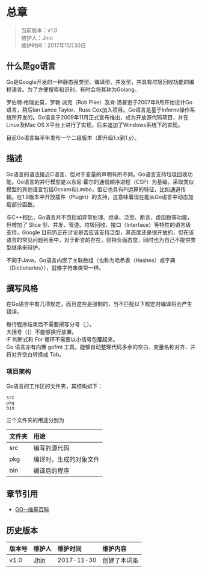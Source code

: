 # 总章
>当前版本：v1.0  
>维护人：Jhin  
>维护时间：2017年11月30日

## 什么是go语言
Go是Google开发的一种静态强类型、编译型、并发型，并具有垃圾回收功能的编程语言。为了方便搜索和识别，有时会将其称为Golang。

罗伯特·格瑞史莫，罗勃·派克（Rob Pike）及肯·汤普逊于2007年9月开始设计Go语言，稍后Ian Lance Taylor、Russ Cox加入项目。Go语言是基于Inferno操作系统所开发的。Go语言于2009年11月正式宣布推出，成为开放源代码项目，并在Linux及Mac OS X平台上进行了实现，后来追加了Windows系统下的实现。

目前Go语言每半年发布一个二级版本（即升级1.x到1.y）。
## 描述
Go语言的语法接近C语言，但对于变量的声明有所不同。Go语言支持垃圾回收功能。Go语言的并行模型是以东尼·霍尔的通信顺序进程（CSP）为基础，采取类似模型的其他语言包括Occam和Limbo，但它也具有Pi运算的特征，比如通道传输。在1.8版本中开放插件（Plugin）的支持，这意味着现在能从Go语言中动态加载部分函数。

与C++相比，Go语言并不包括如异常处理、继承、泛型、断言、虚函数等功能，但增加了 Slice 型、并发、管道、垃圾回收、接口（Interface）等特性的语言级支持。Google 目前仍正在讨论是否应该支持泛型，其态度还是很开放的，但在该语言的常见问题列表中，对于断言的存在，则持负面态度，同时也为自己不提供类型继承来辩护。

不同于Java，Go语言内嵌了关联数组（也称为哈希表（Hashes）或字典（Dictionaries）），就像字符串类型一样。
## 撰写风格
在Go语言中有几项规定，而且这些是强制的，当不匹配以下规定时编译将会产生错误。

每行程序结束后不需要撰写分号（;）。  
大括号（{）不能够换行放置。  
IF 判断式和 For 循环不需要以小括号包覆起来。  
Go 语言亦有内置 gofmt 工具，能够自动整理代码多余的空白、变量名称对齐、并将对齐空白转换成 Tab。
### 项目架构
Go语言的工作区的文件夹，其结构如下：
```shell
src
pkg
bin
```
三个文件夹的用途分别为

| 文件夹 | 用途     |
| :------------- | :------------- |
| src| 编写的源代码     |
| pkg| 编译时，生成的对象文件|
| bin| 编译后的程序|

## 章节引用
+ [GO--维基百科](https://zh.wikipedia.org/wiki/Go)

## 历史版本
| 版本号 | 维护人 |维护时间 |维护内容|
| :- | :- | :-| :- |
| v1.0 | [Jhin](https://blog.link-lin.cn) |2017-11-30|创建了本词条|
